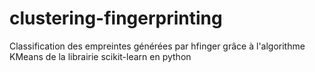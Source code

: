 # clustering-fingerprinting
Classification des empreintes générées par hfinger grâce à l'algorithme KMeans de la librairie scikit-learn en python
